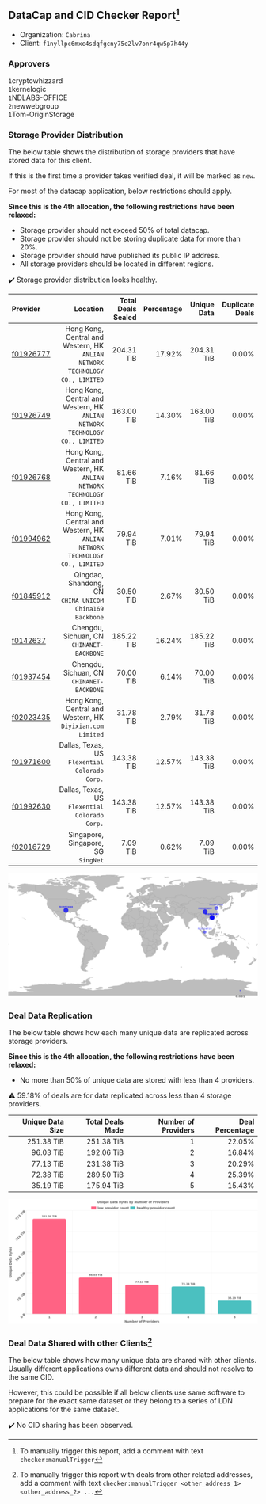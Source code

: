## DataCap and CID Checker Report[^1]
 - Organization: `Cabrina`
 - Client: `f1nyllpc6mxc4sdqfgcny75e2lv7onr4qw5p7h44y`
### Approvers
`1`cryptowhizzard<br/>`1`kernelogic<br/>`1`NDLABS-OFFICE<br/>`2`newwebgroup<br/>`1`Tom-OriginStorage

### Storage Provider Distribution
The below table shows the distribution of storage providers that have stored data for this client.

If this is the first time a provider takes verified deal, it will be marked as `new`.

For most of the datacap application, below restrictions should apply.

**Since this is the 4th allocation, the following restrictions have been relaxed:**
 - Storage provider should not exceed 50% of total datacap.
 - Storage provider should not be storing duplicate data for more than 20%.
 - Storage provider should have published its public IP address.
 - All storage providers should be located in different regions.

✔️ Storage provider distribution looks healthy.

| Provider                                              |                                                                        Location | Total Deals Sealed | Percentage | Unique Data | Duplicate Deals |
| :---------------------------------------------------- | ------------------------------------------------------------------------------: | -----------------: | ---------: | ----------: | --------------: |
| [f01926777](https://filfox.info/en/address/f01926777) | Hong Kong, Central and Western, HK<br/>`ANLIAN NETWORK TECHNOLOGY CO., LIMITED` |         204.31 TiB |     17.92% |  204.31 TiB |           0.00% |
| [f01926749](https://filfox.info/en/address/f01926749) | Hong Kong, Central and Western, HK<br/>`ANLIAN NETWORK TECHNOLOGY CO., LIMITED` |         163.00 TiB |     14.30% |  163.00 TiB |           0.00% |
| [f01926768](https://filfox.info/en/address/f01926768) | Hong Kong, Central and Western, HK<br/>`ANLIAN NETWORK TECHNOLOGY CO., LIMITED` |          81.66 TiB |      7.16% |   81.66 TiB |           0.00% |
| [f01994962](https://filfox.info/en/address/f01994962) | Hong Kong, Central and Western, HK<br/>`ANLIAN NETWORK TECHNOLOGY CO., LIMITED` |          79.94 TiB |      7.01% |   79.94 TiB |           0.00% |
| [f01845912](https://filfox.info/en/address/f01845912) |                      Qingdao, Shandong, CN<br/>`CHINA UNICOM China169 Backbone` |          30.50 TiB |      2.67% |   30.50 TiB |           0.00% |
| [f0142637](https://filfox.info/en/address/f0142637)   |                                    Chengdu, Sichuan, CN<br/>`CHINANET-BACKBONE` |         185.22 TiB |     16.24% |  185.22 TiB |           0.00% |
| [f01937454](https://filfox.info/en/address/f01937454) |                                    Chengdu, Sichuan, CN<br/>`CHINANET-BACKBONE` |          70.00 TiB |      6.14% |   70.00 TiB |           0.00% |
| [f02023435](https://filfox.info/en/address/f02023435) |                   Hong Kong, Central and Western, HK<br/>`Diyixian.com Limited` |          31.78 TiB |      2.79% |   31.78 TiB |           0.00% |
| [f01971600](https://filfox.info/en/address/f01971600) |                               Dallas, Texas, US<br/>`Flexential Colorado Corp.` |         143.38 TiB |     12.57% |  143.38 TiB |           0.00% |
| [f01992630](https://filfox.info/en/address/f01992630) |                               Dallas, Texas, US<br/>`Flexential Colorado Corp.` |         143.38 TiB |     12.57% |  143.38 TiB |           0.00% |
| [f02016729](https://filfox.info/en/address/f02016729) |                                          Singapore, Singapore, SG<br/>`SingNet` |           7.09 TiB |      0.62% |    7.09 TiB |           0.00% |

<img src="https://raw.githubusercontent.com/data-preservation-programs/filplus-checker-assets/main/filecoin-project/filecoin-plus-large-datasets/issues/1146/1676456154674.png"/>

### Deal Data Replication
The below table shows how each many unique data are replicated across storage providers.


**Since this is the 4th allocation, the following restrictions have been relaxed:**
- No more than 50% of unique data are stored with less than 4 providers.

⚠️ 59.18% of deals are for data replicated across less than 4 storage providers.

| Unique Data Size | Total Deals Made | Number of Providers | Deal Percentage |
| ---------------: | ---------------: | ------------------: | --------------: |
|       251.38 TiB |       251.38 TiB |                   1 |          22.05% |
|        96.03 TiB |       192.06 TiB |                   2 |          16.84% |
|        77.13 TiB |       231.38 TiB |                   3 |          20.29% |
|        72.38 TiB |       289.50 TiB |                   4 |          25.39% |
|        35.19 TiB |       175.94 TiB |                   5 |          15.43% |

<img src="https://raw.githubusercontent.com/data-preservation-programs/filplus-checker-assets/main/filecoin-project/filecoin-plus-large-datasets/issues/1146/1676456155454.png"/>

### Deal Data Shared with other Clients[^3]
The below table shows how many unique data are shared with other clients.
Usually different applications owns different data and should not resolve to the same CID.

However, this could be possible if all below clients use same software to prepare for the exact same dataset or they belong to a series of LDN applications for the same dataset.

✔️ No CID sharing has been observed.

[^1]: To manually trigger this report, add a comment with text `checker:manualTrigger`

[^2]: Deals from those addresses are combined into this report as they are specified with `checker:manualTrigger`

[^3]: To manually trigger this report with deals from other related addresses, add a comment with text `checker:manualTrigger <other_address_1> <other_address_2> ...`
